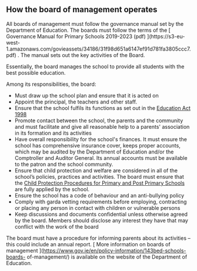 ##  How the board of management operates

All boards of management must follow the governance manual set by the
Department of Education. The boards must follow the terms of the [ Governance
Manual for Primary Schools 2019-2023 (pdf) ](https://s3-eu-
west-1.amazonaws.com/govieassets/34186/31f98d651a6147ef91d781fa3805ccc7.pdf) .
The manual sets out the key activities of the Board.

Essentially, the board manages the school to provide all students with the
best possible education.

Among its responsibilities, the board:

  * Must draw up the school plan and ensure that it is acted on 
  * Appoint the principal, the teachers and other staff. 
  * Ensure that the school fulfils its functions as set out in the [ Education Act 1998 ](http://www.irishstatutebook.ie/eli/1998/act/51/section/15/enacted/en/html#sec15)
  * Promote contact between the school, the parents and the community and must facilitate and give all reasonable help to a parents' association in its formation and its activities 
  * Have overall responsibility for the school's finances. It must ensure the school has comprehensive insurance cover, keeps proper accounts, which may be audited by the Department of Education and/or the Comptroller and Auditor General. Its annual accounts must be available to the patron and the school community. 
  * Ensure that child protection and welfare are considered in all of the school’s policies, practices and activities. The board must ensure that the [ Child Protection Procedures for Primary and Post Primary Schools ](https://www.gov.ie/en/policy-information/d7be05-child-protection/) are fully applied by the school. 
  * Ensure the school has a code of behaviour and an anti-bullying policy 
  * Comply with garda vetting requirements before employing, contracting or placing any person in contact with children or vulnerable persons 
  * Keep discussions and documents confidential unless otherwise agreed by the board. Members should disclose any interest they have that may conflict with the work of the board 

The board must have a procedure for informing parents about its activities –
this could include an annual report. [ More information on boards of
management ](https://www.gov.ie/en/policy-information/143bed-schools-boards-
of-management/) is available on the website of the Department of Education.
